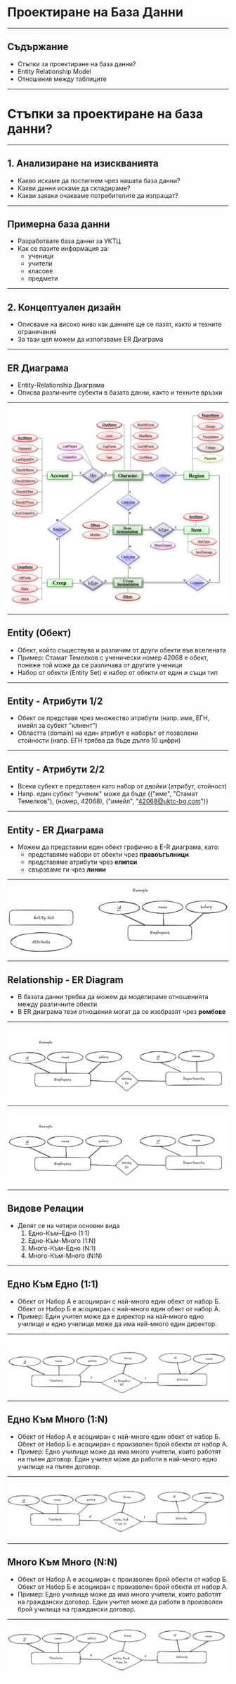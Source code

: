 # Проектиране на База Данни

---

## Съдържание

- Стъпки за проектиране на база данни?
- Entity Relationship Model
- Отношения между таблиците

---

# Стъпки за проектиране на база данни?

---

## 1. Анализиране на изискванията

- Какво искаме да постигнем чрез нашата база данни?
- Какви данни искаме да складираме?
- Какви заявки очакваме потребителите да изпращат?

---

## Примерна база данни

- Разработвате база данни за УКТЦ
- Как се пазите информация за:
    - ученици
    - учители
    - класове
    - предмети

---

## 2. Концептуален дизайн

- Описваме на високо ниво как данните ще се пазят, както и техните ограничения
- За тази цел можем да използваме ER Диаграма

---

## ER Диаграма

- Entity-Relationship Диаграма
- Описва различните субекти в базата данни, както и техните връзки

---

![Example_ER_Diagram](/Attachments/Example_ER_Diagram.png)

---

## Entity (Обект)

- Обект, който съществува и различим от други обекти във вселената
- Пример: Стамат Темелков с ученически номер 42068 е обект, понеже той може да се различава от другите ученици
- Набор от обекти (Entity Set) e набор от обекти от един и същи тип

---

## Entity - Атрибути 1/2

- Обект се представя чрез множество атрибути (напр. име, ЕГН, имейл  за субект "клиент")
- Областта (domain) на един атрибут е наборът от позволени стойности (напр. ЕГН трябва да бъде дълго 10 цифри)

---

## Entity - Атрибути 2/2

- Всеки субект е представен като набор от двойки (атрибут, стойност)
- Напр. един субект "ученик" може да бъде {("имe", "Стамат Темелков"), (номер, 42068), ("имейл", "42068@uktc-bg.com")}

---

## Entity - ER Диаграма

- Можем да представим един обект графично в E-R диаграма, като:
    - представяме набори от обекти чрез **правоъгълници**
    - представяме атрибути чрез **елипси**
    - свързваме ги чрез **линии**

---

![Example_Entity](/Attachments/Example_Entity.png)

---

## Relationship - ER Diagram

- В базата данни трябва да можем да моделираме отношенията между различните обекти
- В ER диаграма тези отношения могат да се изобразят чрез **ромбове**

---

![Example_ER_Relationship](/Attachments/Example_ER_Relationship.png)

---

![Example_ER_Relationship](/Attachments/Example_ER_Relationship.png)

---

## Видове Релации

- Делят се на четири основни вида
    1. Едно-Към–Едно (1:1)
    2. Едно-Към-Много (1:N)
    3. Много-Към-Едно (N:1)
    4. Много-Към-Много (N:N)

---

## Едно Към Едно (1:1)

- Обект от Набор А е асоцииран с най-много един обект от набор Б. Обект от Набор Б е асоцииран с най-много един обект от набор А.
- Пример: Един учител може да е директор на най-много едно училище и едно училище може да има най-много един директор.

---

![Example_One_To_One](/Attachments/Example_One_To_One.png)

---

## Едно Към Много (1:N)

- Обект от Набор А е асоцииран с най-много един обект от набор Б. Обект от Набор Б е асоцииран с произволен брой обекти от набор А.
- Пример: Едно училище може да има много учители, които работят на пълен договор. Един учител може да работи в най-много едно училище на пълен договор.

---

![Example_One_To_Many](/Attachments/Example_One_To_Many.png)

---

## Много Към Много (N:N)

- Обект от Набор А е асоцииран с произволен брой обекти от набор Б. Обект от Набор Б е асоцииран с произволен брой обекти от набор А.
- Пример: Едно училище може да има много учители, които работят на граждански договор. Един учител може да работи в произволен брой училища на граждански договор.

---

![Example_Many_To_Many](/Attachments/Example_Many_To_Many.png)
